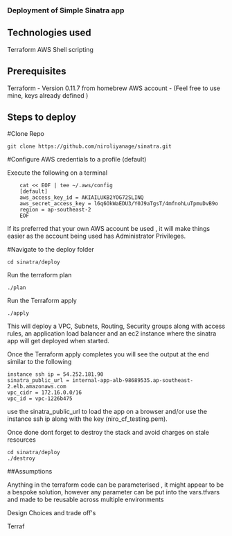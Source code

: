 ### Deployment of Simple Sinatra app

## Technologies used 

Terraform
AWS
Shell scripting

## Prerequisites

Terraform - Version 0.11.7 from homebrew
AWS account - (Feel free to use mine, keys already defined )


## Steps to deploy

#Clone Repo
```
git clone https://github.com/niroliyanage/sinatra.git
```
#Configure AWS credentials to a profile (default)

Execute the following on a terminal
```
	cat << EOF | tee ~/.aws/config
	[default]
	aws_access_key_id = AKIAILUKB2YOG72SLINQ
	aws_secret_access_key = l6q6OkWaEDU3/Y0J9aTgsT/4mfnohLuTpmuDvB9o
	region = ap-southeast-2
	EOF
```
If its preferred that your own AWS account be used , it will make things easier as the account being used has Administrator  Privileges.

#Navigate to the deploy folder
```
cd sinatra/deploy
```
Run the terraform plan
```
./plan
```
Run the Terraform apply 
```
./apply
```
This will deploy a VPC, Subnets, Routing, Security groups along with access rules, an application load balancer and an ec2 instance where the sinatra app will get deployed when started. 

Once the Terraform apply completes you will see the output at the end similar to the following

```
instance ssh ip = 54.252.181.90
sinatra_public_url = internal-app-alb-98689535.ap-southeast-2.elb.amazonaws.com
vpc_cidr = 172.16.0.0/16
vpc_id = vpc-1226b475
```

use the sinatra_public_url to load the app on a browser and/or use the instance ssh ip along with the key (niro_cf_testing.pem).


Once done dont forget to destroy the stack and avoid charges on stale resources
```
cd sinatra/deploy
./destroy 
```

##Assumptions

Anything in the terraform code can be parameterised , it might appear to be a bespoke solution, however any parameter can be put into the vars.tfvars and made to be reusable across multiple environments





Design Choices and trade off's

Terraf

